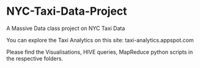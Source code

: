 NYC-Taxi-Data-Project
=====================

A Massive Data class project on NYC Taxi Data

You can explore the Taxi Analytics on this site: taxi-analytics.appspot.com

Please find the Visualisations, HIVE queries, MapReduce python scripts in the respective folders.
